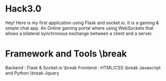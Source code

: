# Hack3.0
Hey! Here is my first application using Flask and socket.io. It is a gaming & simple chat app.
An Online gaming portal where using WebSockets that allows a bilateral synchronous exchange between a client and a server.

# Framework and Tools \break
Backend  : Flask & Socket.io \break
Frontend : HTML/CSS \break
Javascript and Python \break
Jquery


